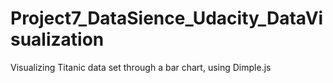 # Project7_DataSience_Udacity_DataVisualization
Visualizing Titanic data set through a bar chart, using Dimple.js 
